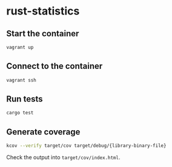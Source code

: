 # rust-statistics

## Start the container

```bash
vagrant up
```

## Connect to the container

```bash
vagrant ssh
```

## Run tests

```bash
cargo test
```

## Generate coverage

```bash
kcov --verify target/cov target/debug/{library-binary-file}
```

Check the output into `target/cov/index.html`.
